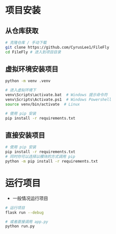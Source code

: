 # 项目安装

## 从仓库获取

```bash
# 克隆仓库 / 手动下载
git clone https://github.com/CyrusLee1/FileFly
cd FileFly # 进入到项目目录
```

## 虚拟环境安装项目

```bash
python -m venv .venv

# 进入虚拟环境下
venv\Scripts\activate.bat  # Windows 提示命令符
venv\Scripts\Activate.ps1  # Windows Powershell
source venv/bin/activate  # Linux

# 使用 pip 安装
pip install -r requirements.txt
```

## 直接安装项目

```bash
# 使用 pip 安装
pip install -r requirements.txt
# 同时你可以选择以模块的方式调用 pip
python -m pip install -r requirements.txt
```

# 运行项目

+ 一般情况运行项目

```bash
# 运行项目
flask run --debug

# 或者直接调用 app.py
python run.py
```
